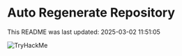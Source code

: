 # Auto Regenerate Repository

This README was last updated: 2025-03-02 11:51:05

 ![TryHackMe](https://tryhackme.com/badge/533634)